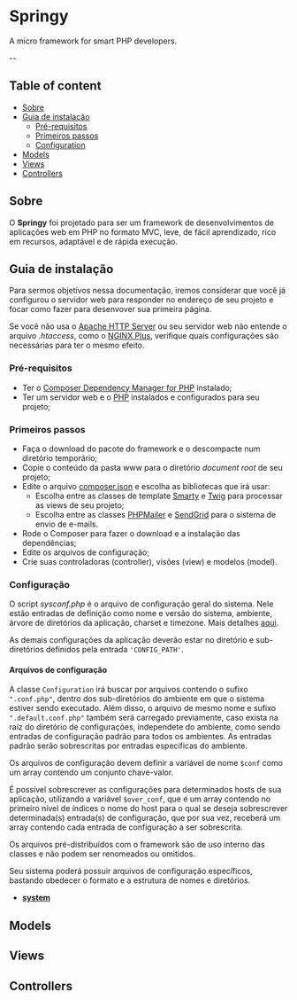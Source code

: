 # Springy

A micro framework for smart PHP developers.

--

## Table of content

* [Sobre](#sobre)
* [Guia de instalação](#guia-de-instalacao)
  * [Pré-requisitos](#pre-requisitos)
  * [Primeiros passos](#primeiros-passos)
  * [Configuration](#configuration)
* [Models](#models)
* [Views](#views)
* [Controllers](#controllers)

## Sobre

O **Springy** foi projetado para ser um framework de desenvolvimentos de aplicações web em PHP no formato MVC, leve, de fácil aprendizado, rico em recursos, adaptável e de rápida execução.

## Guia de instalação

Para sermos objetivos nessa documentação, iremos considerar que você já configurou o servidor web para responder no endereço de seu projeto e focar como fazer para desenvover sua primeira página.

Se você não usa o [Apache HTTP Server](http://httpd.apache.org/) ou seu servidor web não entende o arquivo *.htaccess*, como o [NGINX Plus](https://www.nginx.com/solutions/web-server/), verifique quais configurações são necessárias para ter o mesmo efeito.

### Pré-requisitos

* Ter o [Composer Dependency Manager for PHP](https://getcomposer.org/) instalado;
* Ter um servidor web e o [PHP](http://www.php.net) instalados e configurados para seu projeto;

### Primeiros passos

* Faça o download do pacote do framework e o descompacte num diretório temporário;
* Copie o conteúdo da pasta www para o diretório *document root* de seu projeto;
* Edite o arquivo [composer.json](/composer.json) e escolha as bibliotecas que irá usar:
  * Escolha entre as classes de template [Smarty](http://www.smarty.net) e [Twig](http://twig.sensiolabs.org) para processar as views de seu projeto;
  * Escolha entre as classes [PHPMailer](https://github.com/PHPMailer/PHPMailer) e [SendGrid](https://github.com/sendgrid/sendgrid-php) para o sistema de envio de e-mails.
* Rode o Composer para fazer o download e a instalação das dependências;
* Edite os arquivos de configuração;
* Crie suas controladoras (controller), visões (view) e modelos (model).

### Configuração

O script *sysconf.php* é o arquivo de configuração geral do sistema. Nele estão entradas de definição como nome e versão do sistema, ambiente, árvore de diretórios da aplicação, charset e timezone. Mais detalhes [aqui](/documentation/pt/sysconf.md).

As demais configurações da aplicação deverão estar no diretório e sub-diretórios definidos pela entrada `'CONFIG_PATH'`.

#### Arquivos de configuração

A classe `Configuration` irá buscar por arquivos contendo o sufixo `".conf.php"`, dentro dos sub-diretórios do ambiente em que o sistema estiver sendo executado. Além disso, o arquivo de mesmo nome e sufixo `".default.conf.php"` também será carregado previamente, caso exista na raíz do diretório de configurações, independete do ambiente, como sendo entradas de configuração padrão para todos os ambientes. As entradas padrão serão sobrescritas por entradas específicas do ambiente.

Os arquivos de configuração devem definir a variável de nome `$conf` como um array contendo um conjunto chave-valor.

É possível sobrescrever as configurações para determinados hosts de sua aplicação, utilizando a variável `$over_conf`, que é um array contendo no primeiro nível de índices o nome do host para o qual se deseja sobrescrever determinada(s) entrada(s) de configuração, que por sua vez, receberá um array contendo cada entrada de configuração a ser sobrescrita.

Os arquivos pré-distribuídos com o framework são de uso interno das classes e não podem ser renomeados ou omitidos.

Seu sistema poderá possuir arquivos de configuração específicos, bastando obedecer o formato e a estrutura de nomes e diretórios.

- **[system](/documentation/pt/system-conf.md)**

## Models

## Views

## Controllers